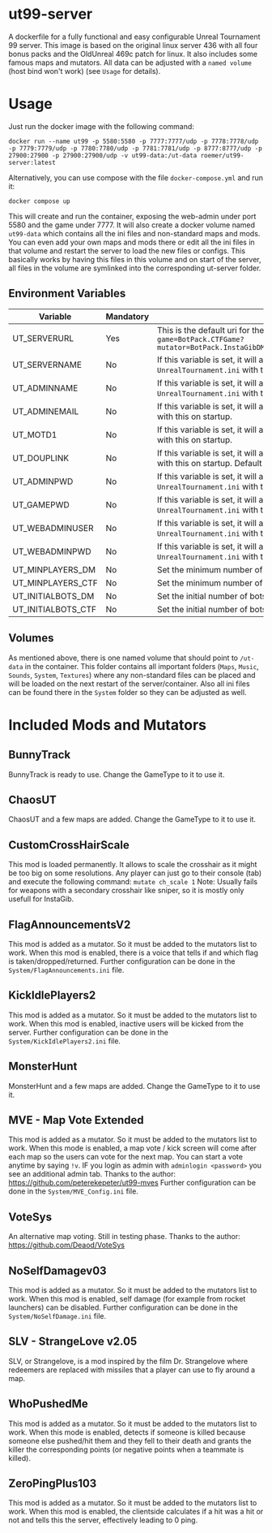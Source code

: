 # ut99-server
A dockerfile for a fully functional and easy configurable Unreal Tournament 99 server.
This image is based on the original linux server 436 with all four bonus packs and the OldUnreal 469c patch for linux.
It also includes some famous maps and mutators.
All data can be adjusted with a `named volume` (host bind won't work) (see `Usage` for details).

# Usage
Just run the docker image with the following command:
```
docker run --name ut99 -p 5580:5580 -p 7777:7777/udp -p 7778:7778/udp -p 7779:7779/udp -p 7780:7780/udp -p 7781:7781/udp -p 8777:8777/udp -p 27900:27900 -p 27900:27900/udp -v ut99-data:/ut-data roemer/ut99-server:latest
```
Alternatively, you can use compose with the file `docker-compose.yml` and run it:
```
docker compose up
```

This will create and run the container, exposing the web-admin under port 5580 and the game under 7777.
It will also create a docker volume named `ut99-data` which contains all the ini files and non-standard maps and mods.
You can even add your own maps and mods there or edit all the ini files in that volume and restart the server to load the new files or configs.
This basically works by having this files in this volume and on start of the server, all files in the volume are symlinked into the corresponding ut-server folder.

## Environment Variables
| Variable | Mandatory | Description |
| -------- | --------- | ----------- |
| UT_SERVERURL | Yes | This is the default uri for the server startup. By default, it looks like: `CTF-Face?game=BotPack.CTFGame?mutator=BotPack.InstaGibDM,MVES.MapVote,FlagAnnouncementsV2.FlagAnnouncements` |
| UT_SERVERNAME | No | If this variable is set, it will always override the server name in `UnrealTournament.ini` with this on startup. |
| UT_ADMINNAME | No | If this variable is set, it will always override the admin name in `UnrealTournament.ini` with this on startup. |
| UT_ADMINEMAIL | No | If this variable is set, it will always override the admin email in `UnrealTournament.ini` with this on startup. |
| UT_MOTD1 | No | If this variable is set, it will always override the MOTD1 in `UnrealTournament.ini` with this on startup. |
| UT_DOUPLINK | No | If this variable is set, it will always override the DoUpLink in `UnrealTournament.ini` with this on startup. Default is `true`.|
| UT_ADMINPWD | No | If this variable is set, it will always override the admin password in `UnrealTournament.ini` with this on startup. |
| UT_GAMEPWD | No | If this variable is set, it will always override the game password in `UnrealTournament.ini` with this on startup. |
| UT_WEBADMINUSER | No | If this variable is set, it will always override the web admin username in `UnrealTournament.ini` with this on startup. |
| UT_WEBADMINPWD | No | If this variable is set, it will always override the web admin password in `UnrealTournament.ini` with this on startup. |
| UT_MINPLAYERS_DM | No | Set the minimum number of players in DeathMatchPlus.
| UT_MINPLAYERS_CTF | No | Set the minimum number of players in CTF.
| UT_INITIALBOTS_DM | No | Set the initial number of bots in DeathMatchPlus.
| UT_INITIALBOTS_CTF | No | Set the initial number of bots in CTF.

## Volumes
As mentioned above, there is one named volume that should point to `/ut-data` in the container.
This folder contains all important folders (`Maps`, `Music`, `Sounds`, `System`, `Textures`) where any non-standard files can be placed and will be loaded on the next restart of the server/container.
Also all ini files can be found there in the `System` folder so they can be adjusted as well.

# Included Mods and Mutators

## BunnyTrack
BunnyTrack is ready to use. Change the GameType to it to use it.

## ChaosUT
ChaosUT and a few maps are added. Change the GameType to it to use it.

## CustomCrossHairScale
This mod is loaded permanently. It allows to scale the crosshair as it might be too big on some resolutions.
Any player can just go to their console (tab) and execute the following command:
`mutate ch_scale 1`
Note: Usually fails for weapons with a secondary crosshair like sniper, so it is mostly only usefull for InstaGib.

## FlagAnnouncementsV2
This mod is added as a mutator. So it must be added to the mutators list to work.
When this mod is enabled, there is a voice that tells if and which flag is taken/dropped/returned.
Further configuration can be done in the `System/FlagAnnouncements.ini` file.

## KickIdlePlayers2
This mod is added as a mutator. So it must be added to the mutators list to work.
When this mod is enabled, inactive users will be kicked from the server.
Further configuration can be done in the `System/KickIdlePlayers2.ini` file.

## MonsterHunt
MonsterHunt and a few maps are added. Change the GameType to it to use it.

## MVE - Map Vote Extended
This mod is added as a mutator. So it must be added to the mutators list to work.
When this mode is enabled, a map vote / kick screen will come after each map so the users can vote for the next map.
You can start a vote anytime by saying `!v`.
IF you login as admin with `adminlogin <password>` you see an additional admin tab.
Thanks to the author: https://github.com/peterekepeter/ut99-mves
Further configuration can be done in the `System/MVE_Config.ini` file.

## VoteSys
An alternative map voting. Still in testing phase.
Thanks to the author: https://github.com/Deaod/VoteSys

## NoSelfDamagev03
This mod is added as a mutator. So it must be added to the mutators list to work.
When this mod is enabled, self damage (for example from rocket launchers) can be disabled.
Further configuration can be done in the `System/NoSelfDamage.ini` file.

## SLV - StrangeLove v2.05
SLV, or Strangelove, is a mod inspired by the film Dr. Strangelove where redeemers are replaced with missiles that a player can use to fly around a map.

## WhoPushedMe
This mod is added as a mutator. So it must be added to the mutators list to work.
When this mode is enabled, detects if someone is killed because someone else pushed/hit them and they fell to their death and grants the killer the corresponding points (or negative points when a teammate is killed).

## ZeroPingPlus103
This mod is added as a mutator. So it must be added to the mutators list to work.
When this mod is enabled, the clientside calculates if a hit was a hit or not and tells this the server, effectively leading to 0 ping.
